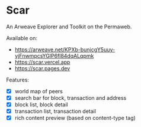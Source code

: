 # Scar

An Arweave Explorer and Toolkit on the Permaweb.

Available on:

- https://arweave.net/KPXb-bunjcgY5uuy-vjFnwmpcsYGlP6fl84dqALqpmk
- https://scar.vercel.app
- https://scar.pages.dev

Features:

- [x] world map of peers
- [x] search bar for block, transaction and address
- [x] block list, block detail
- [x] transaction list, transaction detail
- [x] rich content preview (based on content-type tag)
